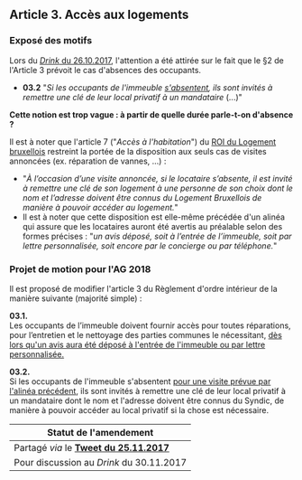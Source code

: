 ## Article 3. Accès aux logements

### Exposé des motifs

Lors du [*Drink* du 26.10.2017](https://bobjr-1.github.io/Temp/Revue_ROI/Drink_20171026.html), l'attention a été attirée sur le fait que le §2 de l'Article 3 prévoit le cas d'absences des occupants.  

* **03.2** "*Si les occupants de l'immeuble <u>s'absentent</u>, ils sont invités à remettre une clé de leur local privatif à un mandataire* (...)"

**Cette notion est trop vague : à partir de quelle durée parle-t-on d'absence ?**

Il est à noter que l'article 7 ("*Accès à l'habitation*") du [ROI du Logement bruxellois](https://bobjr-1.github.io/Temp/Revue_ROI/ROI_Logement_Bxl_2016.pdf) restreint la portée de la disposition aux seuls cas de visites annoncées (ex. réparation de vannes, ...) :  

* "*&Agrave; l’occasion d’une visite annoncée, si le locataire s’absente, il est invité à remettre une clé de son logement à une personne de son choix dont le nom et l’adresse doivent être connus du Logement Bruxellois de manière à pouvoir accéder au logement.*"  
* Il est à noter que cette disposition est elle-même précédée d'un alinéa qui assure que les locataires auront été avertis au préalable selon des formes précises : "*un avis déposé, soit à l’entrée de l’immeuble, soit par lettre personnalisée, soit encore par le concierge ou par téléphone.*"

### Projet de motion pour l'AG 2018

Il est proposé de modifier l'article 3 du Règlement d'ordre intérieur de la manière suivante  (majorité simple) :

**03.1.**  
Les occupants de l’immeuble doivent fournir accès pour toutes réparations, pour l’entretien et le nettoyage des parties communes le nécessitant, <u>dès lors qu'un avis aura été déposé à l'entrée de l'immeuble ou par lettre personnalisée.</u>

**03.2.**  
Si les occupants de l'immeuble s'absentent <u>pour une visite prévue par l'alinéa précédent</u>, ils sont invités à remettre une clé de leur local privatif à un mandataire dont le nom et l'adresse doivent être connus du Syndic, de manière à pouvoir accéder au local privatif si la chose est nécessaire.

| Statut de l'amendement |
| --- |
| Partagé *via* le [**Tweet du 25.11.2017**](https://twitter.com/brab80webscom/status/934372196889309184) |
| Pour discussion au *Drink* du 30.11.2017 |



